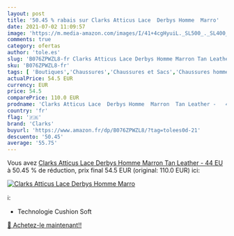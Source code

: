 ```yaml
---
layout: post
title: '50.45 % rabais sur Clarks Atticus Lace  Derbys Homme  Marro'
date: 2021-07-02 11:09:57
image: 'https://m.media-amazon.com/images/I/41+4cgHyuiL._SL500_._SL400_.jpg'
comments: true
category: ofertas
author: 'tole.es'
slug: 'B076ZPWZL8-fr Clarks Atticus Lace Derbys Homme Marron Tan Leather - 44 EU'
sku: 'B076ZPWZL8-fr'
tags: [ 'Boutiques','Chaussures','Chaussures et Sacs','Chaussures homme','Custom Stores','Oxfords et Derbies homme','clarks', ]
actualPrice: 54.5 EUR
currency: EUR
price: 54.5
comparePrice: 110.0 EUR
prodname: 'Clarks Atticus Lace  Derbys Homme  Marron  Tan Leather -   44 EU'
country: 'fr'
flag: '🇫🇷'
brand: 'Clarks'
buyurl: 'https://www.amazon.fr/dp/B076ZPWZL8/?tag=tolees0d-21'
descuento: '50.45'
average: '55.75'
---
```


Vous avez [Clarks Atticus Lace  Derbys Homme  Marron  Tan Leather -   44 EU](https://www.amazon.fr/dp/B076ZPWZL8/?tag=tolees0d-21)  à  50.45 % de réduction, prix final  54.5 EUR (original: 110.0 EUR) ici:

[![Clarks Atticus Lace  Derbys Homme  Marro](https://m.media-amazon.com/images/I/41+4cgHyuiL._SL500_._SL400_.jpg)](https://www.amazon.fr/dp/B076ZPWZL8/?tag=tolees0d-21)

ℹ️:

- Technologie Cushion Soft

[🛒 Achetez-le maintenant!!](https://www.amazon.fr/dp/B076ZPWZL8/?tag=tolees0d-21)
